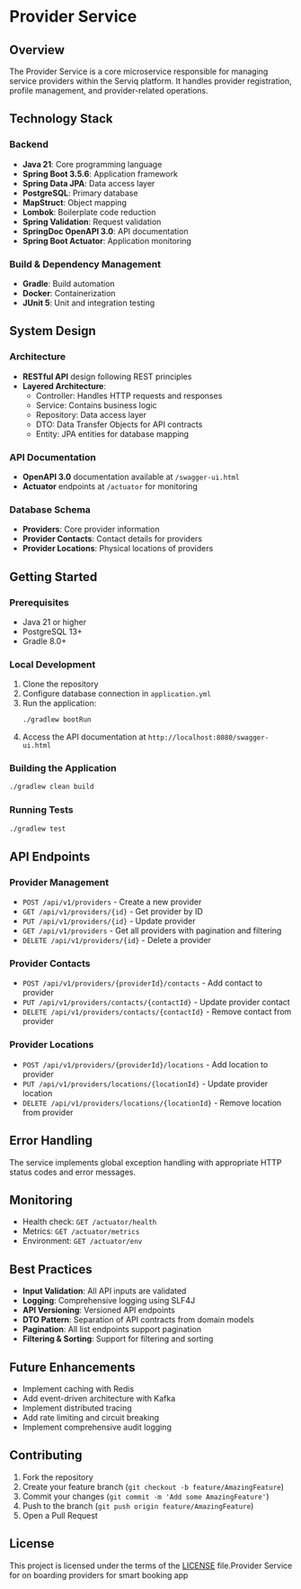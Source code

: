 # Provider Service

## Overview
The Provider Service is a core microservice responsible for managing service providers within the Serviq platform. It handles provider registration, profile management, and provider-related operations.

## Technology Stack

### Backend
- **Java 21**: Core programming language
- **Spring Boot 3.5.6**: Application framework
- **Spring Data JPA**: Data access layer
- **PostgreSQL**: Primary database
- **MapStruct**: Object mapping
- **Lombok**: Boilerplate code reduction
- **Spring Validation**: Request validation
- **SpringDoc OpenAPI 3.0**: API documentation
- **Spring Boot Actuator**: Application monitoring

### Build & Dependency Management
- **Gradle**: Build automation
- **Docker**: Containerization
- **JUnit 5**: Unit and integration testing

## System Design

### Architecture
- **RESTful API** design following REST principles
- **Layered Architecture**:
  - Controller: Handles HTTP requests and responses
  - Service: Contains business logic
  - Repository: Data access layer
  - DTO: Data Transfer Objects for API contracts
  - Entity: JPA entities for database mapping

### API Documentation
- **OpenAPI 3.0** documentation available at `/swagger-ui.html`
- **Actuator** endpoints at `/actuator` for monitoring

### Database Schema
- **Providers**: Core provider information
- **Provider Contacts**: Contact details for providers
- **Provider Locations**: Physical locations of providers

## Getting Started

### Prerequisites
- Java 21 or higher
- PostgreSQL 13+
- Gradle 8.0+

### Local Development
1. Clone the repository
2. Configure database connection in `application.yml`
3. Run the application:
   ```bash
   ./gradlew bootRun
   ```
4. Access the API documentation at `http://localhost:8080/swagger-ui.html`

### Building the Application
```bash
./gradlew clean build
```

### Running Tests
```bash
./gradlew test
```

## API Endpoints

### Provider Management
- `POST /api/v1/providers` - Create a new provider
- `GET /api/v1/providers/{id}` - Get provider by ID
- `PUT /api/v1/providers/{id}` - Update provider
- `GET /api/v1/providers` - Get all providers with pagination and filtering
- `DELETE /api/v1/providers/{id}` - Delete a provider

### Provider Contacts
- `POST /api/v1/providers/{providerId}/contacts` - Add contact to provider
- `PUT /api/v1/providers/contacts/{contactId}` - Update provider contact
- `DELETE /api/v1/providers/contacts/{contactId}` - Remove contact from provider

### Provider Locations
- `POST /api/v1/providers/{providerId}/locations` - Add location to provider
- `PUT /api/v1/providers/locations/{locationId}` - Update provider location
- `DELETE /api/v1/providers/locations/{locationId}` - Remove location from provider

## Error Handling
The service implements global exception handling with appropriate HTTP status codes and error messages.

## Monitoring
- Health check: `GET /actuator/health`
- Metrics: `GET /actuator/metrics`
- Environment: `GET /actuator/env`

## Best Practices
- **Input Validation**: All API inputs are validated
- **Logging**: Comprehensive logging using SLF4J
- **API Versioning**: Versioned API endpoints
- **DTO Pattern**: Separation of API contracts from domain models
- **Pagination**: All list endpoints support pagination
- **Filtering & Sorting**: Support for filtering and sorting

## Future Enhancements
- Implement caching with Redis
- Add event-driven architecture with Kafka
- Implement distributed tracing
- Add rate limiting and circuit breaking
- Implement comprehensive audit logging

## Contributing
1. Fork the repository
2. Create your feature branch (`git checkout -b feature/AmazingFeature`)
3. Commit your changes (`git commit -m 'Add some AmazingFeature'`)
4. Push to the branch (`git push origin feature/AmazingFeature`)
5. Open a Pull Request

## License
This project is licensed under the terms of the [LICENSE](LICENSE) file.Provider Service for on boarding providers for smart booking app
